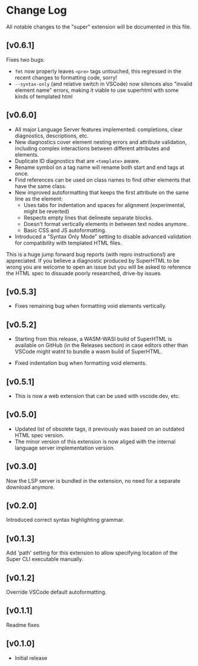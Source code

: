 # Change Log

All notable changes to the "super" extension will be documented in this file.

## [v0.6.1]
Fixes two bugs:

- `fmt` now properly leaves `<pre>` tags untouched, this regressed in the recent changes to formatting code, sorry!
- `--syntax-only` (and relative switch in VSCode) now silences also "invalid element name" errors, making it viable to use superhtml with some kinds of templated html

## [v0.6.0]
- All major Language Server features implemented: completions, clear diagnostics, descriptions, etc.
- New diagnostics cover element nesting errors and attribute validation, including complex interactions between different attributes and elements.
- Duplicate ID diagnostics that are `<template>` aware.
- Rename symbol on a tag name will rename both start and end tags at once.
- Find references can be used on class names to find other elements that have the same class.
- New improved autoformatting that keeps the first attribute on the same line as the element:
   - Uses tabs for indentation and spaces for alignment (experimental, might be reverted)
   - Respects empty lines that delineate separate blocks.
   - Doesn't format vertically elements in between text nodes anymore.
   - Basic CSS and JS autoformatting.
- Introduced a "Syntax Only Mode" setting to disable advanced validation for compatibility with templated HTML files.

This is a huge jump forward bug reports (with repro instructions!) are appreciated.
If you believe a diagnostic produced by SuperHTML to be wrong you are welcome to open an issue but
you will be asked to reference the HTML spec to dissuade poorly researched, drive-by issues.

## [v0.5.3]
- Fixes remaining bug when formatting void elements vertically.
 
## [v0.5.2]
- Starting from this release, a WASM-WASI build of SuperHTML is available on GitHub (in the Releases section) in case editors other than VSCode might watnt to bundle a wasm build of SuperHTML.
 
- Fixed indentation bug when formatting void elements.

## [v0.5.1]
- This is now a web extension that can be used with vscode.dev, etc.

## [v0.5.0]
- Updated list of obsolete tags, it previously was based on an outdated HTML spec version.
- The minor version of this extension is now aliged with the internal language server implementation version.

## [v0.3.0]
Now the LSP server is bundled in the extension, no need for a separate download anymore.

## [v0.2.0]
Introduced correct syntax highlighting grammar.

## [v0.1.3]
Add 'path' setting for this extension to allow specifying location of the Super CLI executable manually.

## [v0.1.2]
Override VSCode default autoformatting.

## [v0.1.1]
Readme fixes

## [v0.1.0]
- Initial release
